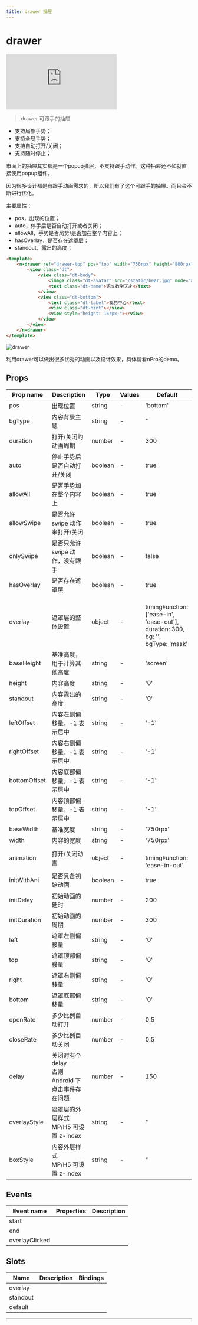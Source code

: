 ```yaml
---
title: drawer 抽屉
---
```


# drawer

<div class="demo-box">
	<iframe scrolling="auto" frameborder="0" src="http://www.redou.vip/npro/#/pages/drawer/index" class="demo-box-iframe"></iframe>
</div>

> drawer 可跟手的抽屉

- 支持局部手势；
- 支持全局手势；
- 支持自动打开/关闭；
- 支持随时停止；

市面上的抽屉其实都是一个popup弹层，不支持跟手动作。这种抽屉还不如就直接使用popup组件。

因为很多设计都是有跟手动画需求的，所以我们有了这个可跟手的抽屉。而且会不断进行优化。

主要属性：

- pos，出现的位置；
- auto，停手后是否自动打开或者关闭；
- allowAll，手势是否局势/是否加在整个内容上；
- hasOverlay，是否存在遮罩层；
- standout，露出的高度；

```html
<template>
	<n-drawer ref="drawer-top" pos="top" width="750rpx" height="800rpx" standout="status-nav-50px" top="status-nav">
		<view class="dt">
			<view class="dt-body">
				<image class="dt-avatar" src="/static/bear.jpg" mode="aspectFill"></image>
				<text class="dt-name">语文数学天才</text>
			</view>
			<view class="dt-bottom">
				<text class="dt-label">我的中心</text>
				<view class="dt-hint"></view>
				<view style="height: 16rpx;"></view>
			</view>
		</view>
	</n-drawer>
</template>
```

![drawer](/img/coms/drawer.jpg)

利用drawer可以做出很多优秀的动画以及设计效果，具体请看nPro的demo。

## Props

| Prop name    | Description                                         | Type    | Values | Default                                                                                             |
| ------------ | --------------------------------------------------- | ------- | ------ | --------------------------------------------------------------------------------------------------- |
| pos          | 出现位置                                            | string  | -      | 'bottom'                                                                                            |
| bgType       | 内容背景主题                                        | string  | -      | ''                                                                                                  |
| duration     | 打开/关闭的动画周期                                 | number  | -      | 300                                                                                                 |
| auto         | 停止手势后是否自动打开/关闭                         | boolean | -      | true                                                                                                |
| allowAll     | 是否手势加在整个内容上                              | boolean | -      | true                                                                                                |
| allowSwipe   | 是否允许 swipe 动作来打开/关闭                      | boolean | -      | true                                                                                                |
| onlySwipe    | 是否只允许 swipe 动作，没有跟手                     | boolean | -      | false                                                                                               |
| hasOverlay   | 是否存在遮罩层                                      | boolean | -      | true                                                                                                |
| overlay      | 遮罩层的整体设置                                    | object  | -      | <br> timingFunction: ['ease-in', 'ease-out'],<br> duration: 300,<br> bg: '',<br> bgType: 'mask'<br> |
| baseHeight   | 基准高度，用于计算其他高度                          | string  | -      | 'screen'                                                                                            |
| height       | 内容高度                                            | string  | -      | '0'                                                                                                 |
| standout     | 内容露出的高度                                      | string  | -      | '0'                                                                                                 |
| leftOffset   | 内容左侧偏移量，-1 表示居中                         | string  | -      | '-1'                                                                                                |
| rightOffset  | 内容右侧偏移量，-1 表示居中                         | string  | -      | '-1'                                                                                                |
| bottomOffset | 内容底部偏移量，-1 表示居中                         | string  | -      | '-1'                                                                                                |
| topOffset    | 内容顶部偏移量，-1 表示居中                         | string  | -      | '-1'                                                                                                |
| baseWidth    | 基准宽度                                            | string  | -      | '750rpx'                                                                                            |
| width        | 内容的宽度                                          | string  | -      | '750rpx'                                                                                            |
| animation    | 打开/关闭动画                                       | object  | -      | <br> timingFunction: 'ease-in-out'<br>                                                              |
| initWithAni  | 是否具备初始动画                                    | boolean | -      | true                                                                                                |
| initDelay    | 初始动画的延时                                      | number  | -      | 200                                                                                                 |
| initDuration | 初始动画的周期                                      | number  | -      | 300                                                                                                 |
| left         | 遮罩左侧偏移量                                      | string  | -      | '0'                                                                                                 |
| top          | 遮罩顶部偏移量                                      | string  | -      | '0'                                                                                                 |
| right        | 遮罩右侧偏移量                                      | string  | -      | '0'                                                                                                 |
| bottom       | 遮罩底部偏移量                                      | string  | -      | '0'                                                                                                 |
| openRate     | 多少比例自动打开                                    | number  | -      | 0.5                                                                                                 |
| closeRate    | 多少比例自动关闭                                    | number  | -      | 0.5                                                                                                 |
| delay        | 关闭时有个 delay<br>否则 Android 下点击事件存在问题 | number  | -      | 150                                                                                                 |
| overlayStyle | 遮罩层的外层样式<br>MP/H5 可设置 z-index            | string  | -      | ''                                                                                                  |
| boxStyle     | 内容外层样式<br>MP/H5 可设置 z-index                | string  | -      | ''                                                                                                  |

## Events

| Event name     | Properties | Description |
| -------------- | ---------- | ----------- |
| start          |            |
| end            |            |
| overlayClicked |            |

## Slots

| Name     | Description | Bindings |
| -------- | ----------- | -------- |
| overlay  |             |          |
| standout |             |          |
| default  |             |          |

---

